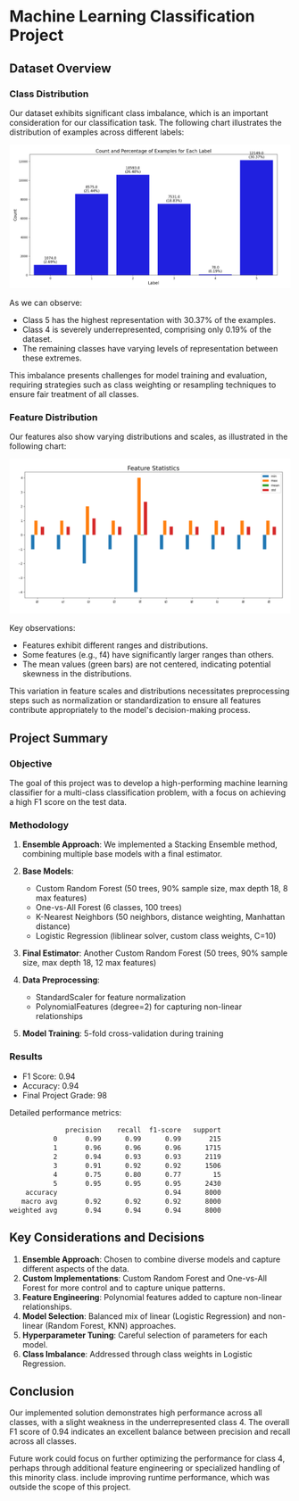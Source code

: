 # Machine Learning Classification Project

## Dataset Overview

### Class Distribution

Our dataset exhibits significant class imbalance, which is an important consideration for our classification task. The following chart illustrates the distribution of examples across different labels:

![Class Distribution](images/pic1.png)

As we can observe:
- Class 5 has the highest representation with 30.37% of the examples.
- Class 4 is severely underrepresented, comprising only 0.19% of the dataset.
- The remaining classes have varying levels of representation between these extremes.

This imbalance presents challenges for model training and evaluation, requiring strategies such as class weighting or resampling techniques to ensure fair treatment of all classes.

### Feature Distribution

Our features also show varying distributions and scales, as illustrated in the following chart:

![Feature Statistics](images/pic2.png)

Key observations:
- Features exhibit different ranges and distributions.
- Some features (e.g., f4) have significantly larger ranges than others.
- The mean values (green bars) are not centered, indicating potential skewness in the distributions.

This variation in feature scales and distributions necessitates preprocessing steps such as normalization or standardization to ensure all features contribute appropriately to the model's decision-making process.

## Project Summary

### Objective
The goal of this project was to develop a high-performing machine learning classifier for a multi-class classification problem, with a focus on achieving a high F1 score on the test data.

### Methodology

1. **Ensemble Approach**: We implemented a Stacking Ensemble method, combining multiple base models with a final estimator.

2. **Base Models**:
   - Custom Random Forest (50 trees, 90% sample size, max depth 18, 8 max features)
   - One-vs-All Forest (6 classes, 100 trees)
   - K-Nearest Neighbors (50 neighbors, distance weighting, Manhattan distance)
   - Logistic Regression (liblinear solver, custom class weights, C=10)

3. **Final Estimator**: Another Custom Random Forest (50 trees, 90% sample size, max depth 18, 12 max features)

4. **Data Preprocessing**:
   - StandardScaler for feature normalization
   - PolynomialFeatures (degree=2) for capturing non-linear relationships

5. **Model Training**: 5-fold cross-validation during training

### Results

- F1 Score: 0.94
- Accuracy: 0.94
- Final Project Grade: 98

Detailed performance metrics:

```
              precision    recall  f1-score   support
           0       0.99      0.99      0.99       215
           1       0.96      0.96      0.96      1715
           2       0.94      0.93      0.93      2119
           3       0.91      0.92      0.92      1506
           4       0.75      0.80      0.77        15
           5       0.95      0.95      0.95      2430
    accuracy                           0.94      8000
   macro avg       0.92      0.92      0.92      8000
weighted avg       0.94      0.94      0.94      8000
```

## Key Considerations and Decisions

1. **Ensemble Approach**: Chosen to combine diverse models and capture different aspects of the data.
2. **Custom Implementations**: Custom Random Forest and One-vs-All Forest for more control and to capture unique patterns.
3. **Feature Engineering**: Polynomial features added to capture non-linear relationships.
4. **Model Selection**: Balanced mix of linear (Logistic Regression) and non-linear (Random Forest, KNN) approaches.
5. **Hyperparameter Tuning**: Careful selection of parameters for each model.
6. **Class Imbalance**: Addressed through class weights in Logistic Regression.

## Conclusion

Our implemented solution demonstrates high performance across all classes, with a slight weakness in the underrepresented class 4. The overall F1 score of 0.94 indicates an excellent balance between precision and recall across all classes.

Future work could focus on further optimizing the performance for class 4, perhaps through additional feature engineering or specialized handling of this minority class. include improving runtime performance, which was outside the scope of this project.

